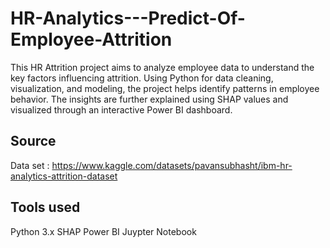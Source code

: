 # HR-Analytics---Predict-Of-Employee-Attrition
This HR Attrition project aims to analyze employee data to understand the key factors influencing attrition. Using Python for data cleaning, visualization, and modeling, the project helps identify patterns in employee behavior. The insights are further explained using SHAP values and visualized through an interactive Power BI dashboard.

## Source 
Data set : https://www.kaggle.com/datasets/pavansubhasht/ibm-hr-analytics-attrition-dataset

## Tools used 
Python 3.x
SHAP
Power BI 
Juypter Notebook



